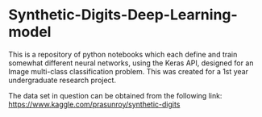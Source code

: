 # Synthetic-Digits-Deep-Learning-model

This is a repository of python notebooks which each define and train
somewhat different neural networks, using the Keras API, designed for an Image multi-class classification problem.
This was created for a 1st year undergraduate research project.

The data set in question can be obtained from the following link:
https://www.kaggle.com/prasunroy/synthetic-digits

